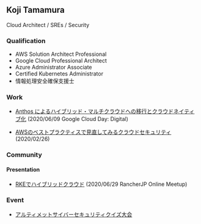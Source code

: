 ## Koji Tamamura
Cloud Architect / SREs / Security

### Qualification
* AWS Solution Architect Professional
* Google Cloud Professional Architect
* Azure Administrator Associate
* Certified Kubernetes Administrator
* 情報処理安全確保支援士

### Work
* [Anthos によるハイブリッド・マルチクラウドへの移行とクラウドネイティブ化](https://cloudonair.withgoogle.com/events/google-cloud-day-digital?talk=d1-appdev05) (2020/06/09 Google Cloud Day: Digital)
 
* [AWSのベストプラクティスで見直してみるクラウドセキュリティ](https://www.ogis-ri.co.jp/event/1273617_6738.html) (2020/02/26)

### Community
#### Presentation
* [RKEでハイブリッドクラウド](https://speakerdeck.com/ktamamu/rkedehaiburitudokuraudo) (2020/06/29 RancherJP Online Meetup)

### Event
* [アルティメットサイバーセキュリティクイズ大会](https://www.seckansai.com/ucsecquiz/)